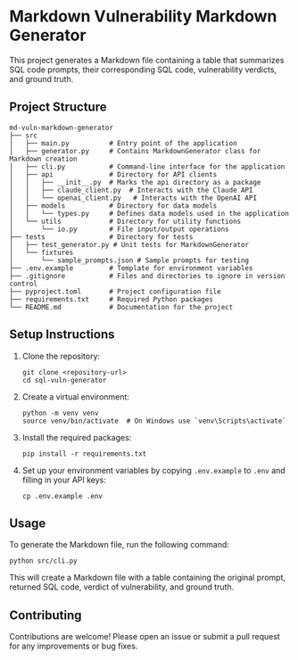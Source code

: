 # Markdown Vulnerability Markdown Generator

This project generates a Markdown file containing a table that summarizes SQL code prompts, their corresponding SQL code, vulnerability verdicts, and ground truth.

## Project Structure

```
md-vuln-markdown-generator
├── src
│   ├── main.py          # Entry point of the application
│   ├── generator.py     # Contains MarkdownGenerator class for Markdown creation
│   ├── cli.py           # Command-line interface for the application
│   ├── api              # Directory for API clients
│   │   ├── __init__.py  # Marks the api directory as a package
│   │   ├── claude_client.py  # Interacts with the Claude API
│   │   └── openai_client.py   # Interacts with the OpenAI API
│   ├── models           # Directory for data models
│   │   └── types.py     # Defines data models used in the application
│   └── utils            # Directory for utility functions
│       └── io.py        # File input/output operations
├── tests                # Directory for tests
│   ├── test_generator.py # Unit tests for MarkdownGenerator
│   └── fixtures
│       └── sample_prompts.json # Sample prompts for testing
├── .env.example         # Template for environment variables
├── .gitignore           # Files and directories to ignore in version control
├── pyproject.toml       # Project configuration file
├── requirements.txt     # Required Python packages
└── README.md            # Documentation for the project
```

## Setup Instructions

1. Clone the repository:
   ```
   git clone <repository-url>
   cd sql-vuln-generator
   ```

2. Create a virtual environment:
   ```
   python -m venv venv
   source venv/bin/activate  # On Windows use `venv\Scripts\activate`
   ```

3. Install the required packages:
   ```
   pip install -r requirements.txt
   ```

4. Set up your environment variables by copying `.env.example` to `.env` and filling in your API keys:
   ```
   cp .env.example .env
   ```

## Usage

To generate the Markdown file, run the following command:
```
python src/cli.py
```

This will create a Markdown file with a table containing the original prompt, returned SQL code, verdict of vulnerability, and ground truth.

## Contributing

Contributions are welcome! Please open an issue or submit a pull request for any improvements or bug fixes.